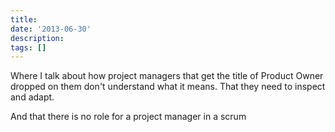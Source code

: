 ```yaml
---
title:
date: '2013-06-30'
description:
tags: []
---
```


Where I talk about how project managers that get the title of Product Owner dropped on them don't understand
what it means.  That they need to inspect and adapt.

And that there is no role for a project manager in a scrum
